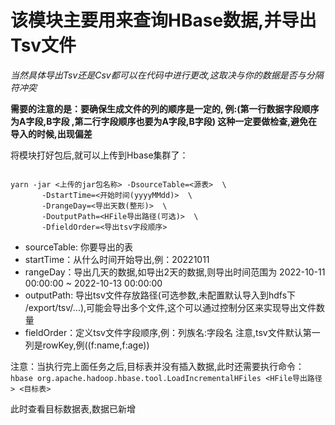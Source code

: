 # 该模块主要用来查询HBase数据,并导出Tsv文件

*当然具体导出Tsv还是Csv都可以在代码中进行更改,这取决与你的数据是否与分隔符冲突*

**需要的注意的是：要确保生成文件的列的顺序是一定的,
例:(第一行数据字段顺序为A字段,B字段 ,第二行字段顺序也要为A字段,B字段) 这种一定要做检查,避免在导入的时候,出现偏差**


将模块打好包后,就可以上传到Hbase集群了：
```shell

yarn -jar <上传的jar包名称> -DsourceTable=<源表>  \
       -DstartTime=<开始时间(yyyyMMdd)>  \
       -DrangeDay=<导出天数(整形)>  \
       -DoutputPath=<HFile导出路径(可选)>  \
       -DfieldOrder=<导出tsv字段顺序> 

```
* sourceTable: 你要导出的表
* startTime：从什么时间开始导出,例：20221011
* rangeDay：导出几天的数据,如导出2天的数据,则导出时间范围为 2022-10-11 00:00:00 ~ 2022-10-13 00:00:00
* outputPath: 导出tsv文件存放路径(可选参数,未配置默认导入到hdfs下 /export/tsv/...),可能会导出多个文件,这个可以通过控制分区来实现导出文件数量
* fieldOrder：定义tsv文件字段顺序,例：列族名:字段名 注意,tsv文件默认第一列是rowKey,例((f:name,f:age))


注意：当执行完上面任务之后,目标表并没有插入数据,此时还需要执行命令：
`hbase org.apache.hadoop.hbase.tool.LoadIncrementalHFiles <HFile导出路径> <目标表>`

此时查看目标数据表,数据已新增